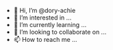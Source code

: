 - 👋 Hi, I’m @dory-achie
- 👀 I’m interested in ...
- 🌱 I’m currently learning ...
- 💞️ I’m looking to collaborate on ...
- 📫 How to reach me ...

<!---
dory-achie/dory-achie is a ✨ special ✨ repository because its `README.md` (this file) appears on your GitHub profile.
You can click the Preview link to take a look at your changes.
--->
